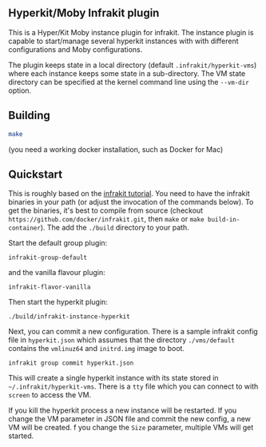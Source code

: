 ## Hyperkit/Moby Infrakit plugin

This is a Hyper/Kit Moby instance plugin for infrakit. The instance
plugin is capable to start/manage several hyperkit instances with with
different configurations and Moby configurations.

The plugin keeps state in a local directory (default
`.infrakit/hyperkit-vms`) where each instance keeps some state in a
sub-directory. The VM state directory can be specified at the kernel
command line using the `--vm-dir` option.

## Building

```sh
make
```
(you need a working docker installation, such as Docker for Mac)

## Quickstart

This is roughly based on the [infrakit tutorial](https://github.com/docker/infrakit/blob/master/docs/tutorial.md). You need to have the infrakit binaries in your path (or adjust the invocation of the commands below).  To get the binaries, it's best to compile from source (checkout `https://github.com/docker/infrakit.git`, then `make` or `make build-in-container`). The add the `./build` directory to your path.

Start the default group plugin:
```shell
infrakit-group-default
```
and the vanilla flavour plugin:
```shell
infrakit-flavor-vanilla
```

Then start the hyperkit plugin:
```shell
./build/infrakit-instance-hyperkit
```

Next, you can commit a new configuration. There is a sample infrakit config file in `hyperkit.json` which assumes that the directory `./vms/default` contains the `vmlinuz64` and `initrd.img` image to boot.
```
infrakit group commit hyperkit.json
```

This will create a single hyperkit instance with its state stored in
`~/.infrakit/hyperkit-vms`. There is a `tty` file which you can
connect to with `screen` to access the VM.

If you kill the hyperkit process a new instance will be restarted. If
you change the VM parameter in JSON file and commit the new config, a
new VM will be created. f you change the `Size` parameter, multiple
VMs will get started.

